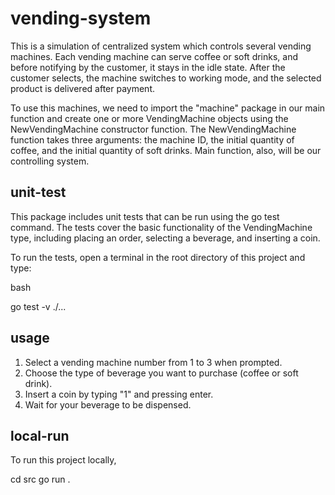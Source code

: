 # vending-system

This is a simulation of centralized system which controls several vending machines. Each vending machine can serve coffee or soft drinks, and before notifying by the customer, it stays in the idle state. After the customer selects, the machine switches to working mode, and the selected product is delivered after payment.

To use this machines, we need to import the "machine" package in our main function and create one or more VendingMachine objects using the NewVendingMachine constructor function. The NewVendingMachine function takes three arguments: the machine ID, the initial quantity of coffee, and the initial quantity of soft drinks. Main function, also, will be our controlling system.

## unit-test

This package includes unit tests that can be run using the go test command. The tests cover the basic functionality of the VendingMachine type, including placing an order, selecting a beverage, and inserting a coin.

To run the tests, open a terminal in the root directory of this project and type:

bash

go test -v ./...

## usage

1. Select a vending machine number from 1 to 3 when prompted.
2. Choose the type of beverage you want to purchase (coffee or soft drink).
3. Insert a coin by typing "1" and pressing enter.
4. Wait for your beverage to be dispensed.


## local-run

To run this project locally, 

cd src
go run .
